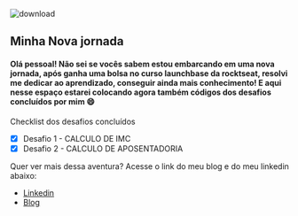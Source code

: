 ![download](https://user-images.githubusercontent.com/51785898/84765293-65c38b00-afa5-11ea-8077-d105ab740b2d.jpeg)


## Minha Nova jornada

#### Olá pessoal! Não sei se vocês sabem estou embarcando em uma nova jornada, após ganha uma bolsa no curso launchbase da rocktseat, resolvi me dedicar ao aprendizado, conseguir ainda mais conhecimento! E aqui nesse espaço estarei colocando agora também códigos dos desafios concluídos por mim 😄

Checklist dos desafios concluídos

  - [x] Desafio 1 - CALCULO DE IMC
  - [x] Desafio 2 - CALCULO DE APOSENTADORIA

Quer ver mais dessa aventura? Acesse o link do meu blog e do meu linkedin abaixo:

 * [Linkedin](https://www.linkedin.com/in/marcos-henrique-1692681a0/)
 * [Blog](http://costconsultoria.com.br/roboticaedesafios/)

 
